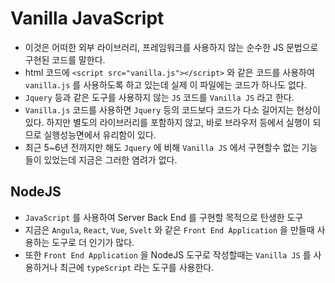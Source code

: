 # Vanilla JavaScript

- 이것은 어떠한 외부 라이브러리, 프레임워크를 사용하지 않는 순수한 JS 문법으로 구현된 코드를 말한다.
- html 코드에 `<script src="vanilla.js"></script>` 와 같은 코드를 사용하여 `vanilla.js` 를 사용하도록 하고 있는데 실제 이 파일에는 코드가 하나도 없다.
- `Jquery` 등과 같은 도구를 사용하지 않는 `JS` 코드를 `Vanilla JS` 라고 한다.
- `Vanilla.js` 코드를 사용하면 `Jquery` 등의 코드보다 코드가 다소 길어지는 현상이 있다. 하지만 별도의 라이브러리를 포함하지 않고, 바로 브라우저 등에서 실행이 되므로 실행성능면에서 유리함이 있다.
- 최근 5~6년 전까지만 해도 `Jquery` 에 비해 `Vanilla JS` 에서 구현할수 없는 기능들이 있었는데 지금은 그러한 염려가 없다.

## NodeJS

- `JavaScript` 를 사용하여 Server Back End 를 구현할 목적으로 탄생한 도구
- 지금은 `Angula`, `React`, `Vue`, `Svelt` 와 같은 `Front End Application` 을 만들때 사용하는 도구로 더 인기가 많다.
- 또한 `Front End Application` 을 NodeJS 도구로 작성할때는 `Vanilla JS` 를 사용하거나 최근에 `typeScript` 라는 도구를 사용한다.
